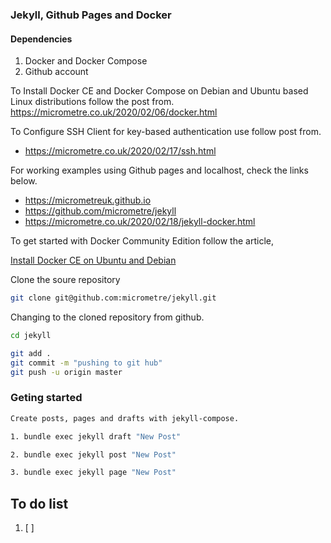 ###  Jekyll, Github Pages and Docker 

#### Dependencies 

1. Docker and Docker Compose
2. Github account

To Install Docker CE and Docker Compose on Debian and Ubuntu based Linux distributions follow the post from. https://micrometre.co.uk/2020/02/06/docker.html

To Configure SSH Client for  key-based authentication use  follow post from.
- https://micrometre.co.uk/2020/02/17/ssh.html

For working examples using Github pages and localhost, check the links below. 
- https://micrometreuk.github.io    
- https://github.com/micrometre/jekyll
- https://micrometre.co.uk/2020/02/18/jekyll-docker.html

To get started with Docker Community Edition  follow the article, 

<a href= "https://micrometre.co.uk/2020/02/06/docker.html" target="_blank">Install Docker CE on Ubuntu and Debian</a> 


Clone the soure repository

```bash
git clone git@github.com:micrometre/jekyll.git
```

Changing to the cloned repository from github.

```bash
cd jekyll
```
```bash
git add .
git commit -m "pushing to git hub"
git push -u origin master	
```

### Geting started 

```bash
Create posts, pages and drafts with jekyll-compose.

1. bundle exec jekyll draft "New Post"     

2. bundle exec jekyll post "New Post"     

3. bundle exec jekyll page "New Post"     
```

## To do list

1. [ ] 
